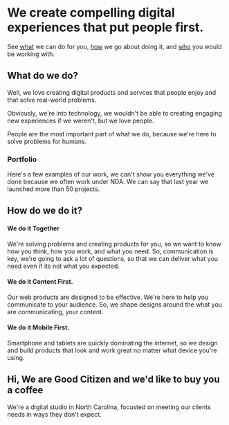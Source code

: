 # We create compelling digital experiences that put people first.

See [what](#what) we can do for you, [how](#how) we go about doing it, and [who](#who) you would be working with.

## What do we do?

Well, we love creating digital products and servces that people enjoy and that solve real-world problems. 

Obviously, we're into technology, we wouldn't be able to creating engaging new experiences if we weren't, but we love people. 

People are the most important part of what we do, because we're here to solve problems for humans.

### Portfolio

Here's a few examples of our work, we can't show you everything we've done because we often work under NDA. We can say that last year we launched more than 50 projects.


## How do we do it?

#### We do it Together
We're solving problems and creating products for you, so we want to know how you think, how you work, and what you need. So, communication is key, we're going to ask a lot of questions, so that we can deliver what you need even if its not what you expected.

#### We do it Content First.
Our web products are designed to be effective. We're here to help you communicate to your audience. So, we shape designs around the what you are communicating, your content.  

#### We do it Mobile First.
Smartphone and tablets are quickly dominating the internet, so we design and build products that look and work great no matter what device you're using. 


## Hi, We are Good Citizen and we'd like to buy you a coffee 

We're a digital studio in North Carolina, focusted on meeting our clients needs in ways they don't expect.